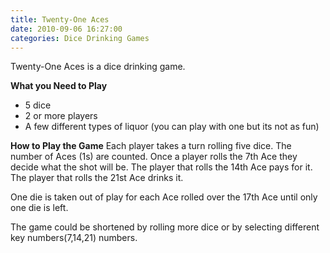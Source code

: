 ```yaml
---
title: Twenty-One Aces
date: 2010-09-06 16:27:00
categories: Dice Drinking Games
---
```

Twenty-One Aces is a dice drinking game.

<strong>What you Need to Play</strong>
<ul>
	<li>5 dice</li>
	<li>2 or more players</li>
	<li>A few different types of liquor (you can play with one but its not as fun)</li>
</ul>
<strong>How to Play the Game</strong>
Each player takes a turn rolling five dice.
The number of Aces (1s) are counted.
Once a player rolls the 7th Ace they decide what the shot will be.
The player that rolls the 14th Ace pays for it.
The player that rolls the 21st Ace drinks it.

One die is taken out of play for each Ace rolled over the 17th Ace until only one die is left.

The game could be shortened by rolling more dice or by selecting different key numbers(7,14,21) numbers.
